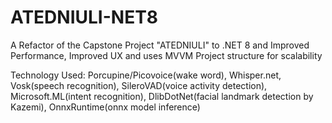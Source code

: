 # ATEDNIULI-NET8
A Refactor of the Capstone Project "ATEDNIULI" to .NET 8 and Improved Performance, Improved UX and uses MVVM Project structure for scalability

Technology Used: Porcupine/Picovoice(wake word), Whisper.net, Vosk(speech recognition), SileroVAD(voice activity detection), Microsoft.ML(intent recognition), DlibDotNet(facial landmark detection by Kazemi), OnnxRuntime(onnx model inference)

